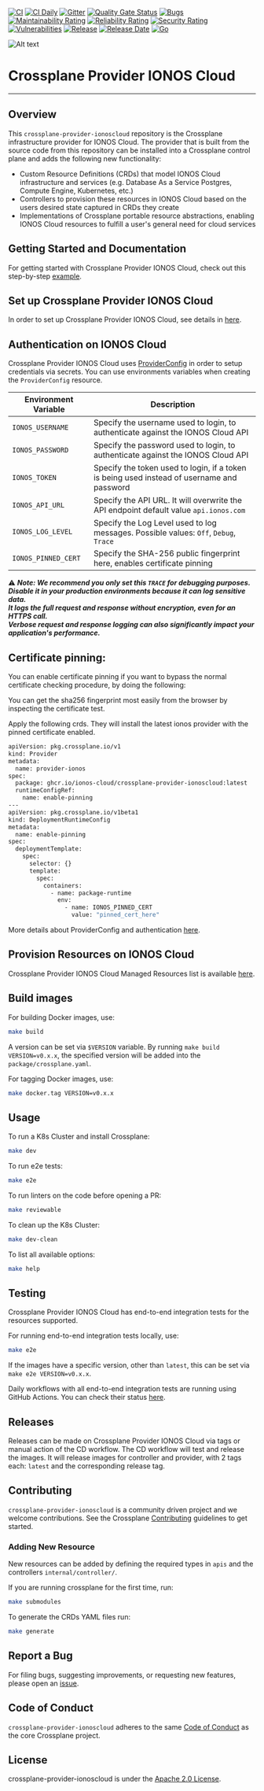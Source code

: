 [![CI](https://github.com/ionos-cloud/crossplane-provider-ionoscloud/workflows/CI/badge.svg)](https://github.com/ionos-cloud/crossplane-provider-ionoscloud/actions)
[![CI Daily](https://github.com/ionos-cloud/crossplane-provider-ionoscloud/actions/workflows/ci-daily.yml/badge.svg)](https://github.com/ionos-cloud/crossplane-provider-ionoscloud/actions)
[![Gitter](https://img.shields.io/gitter/room/ionos-cloud/sdk-general)](https://gitter.im/ionos-cloud/sdk-general)
[![Quality Gate Status](https://sonarcloud.io/api/project_badges/measure?project=crossplane-provider-ionoscloud&metric=alert_status)](https://sonarcloud.io/summary/new_code?id=crossplane-provider-ionoscloud)
[![Bugs](https://sonarcloud.io/api/project_badges/measure?project=crossplane-provider-ionoscloud&metric=bugs)](https://sonarcloud.io/dashboard?id=crossplane-provider-ionoscloud)
[![Maintainability Rating](https://sonarcloud.io/api/project_badges/measure?project=crossplane-provider-ionoscloud&metric=sqale_rating)](https://sonarcloud.io/dashboard?id=crossplane-provider-ionoscloud)
[![Reliability Rating](https://sonarcloud.io/api/project_badges/measure?project=crossplane-provider-ionoscloud&metric=reliability_rating)](https://sonarcloud.io/dashboard?id=crossplane-provider-ionoscloud)
[![Security Rating](https://sonarcloud.io/api/project_badges/measure?project=crossplane-provider-ionoscloud&metric=security_rating)](https://sonarcloud.io/dashboard?id=crossplane-provider-ionoscloud)
[![Vulnerabilities](https://sonarcloud.io/api/project_badges/measure?project=crossplane-provider-ionoscloud&metric=vulnerabilities)](https://sonarcloud.io/dashboard?id=crossplane-provider-ionoscloud)
[![Release](https://img.shields.io/github/v/release/ionos-cloud/crossplane-provider-ionoscloud.svg)](https://github.com/ionos-cloud/crossplane-provider-ionoscloud/releases/latest)
[![Release Date](https://img.shields.io/github/release-date/ionos-cloud/crossplane-provider-ionoscloud.svg)](https://github.com/ionos-cloud/crossplane-provider-ionoscloud/releases/latest)
[![Go](https://img.shields.io/github/go-mod/go-version/ionos-cloud/crossplane-provider-ionoscloud.svg)](https://github.com/ionos-cloud/crossplane-provider-ionoscloud)

![Alt text](.github/IONOS.CLOUD.BLU.svg?sanitize=true&raw=true "Title")

# Crossplane Provider IONOS Cloud

---

## Overview

This `crossplane-provider-ionoscloud` repository is the Crossplane infrastructure provider for IONOS Cloud. The provider
that is built from the source code from this repository can be installed into a Crossplane control plane and adds the
following new functionality:

* Custom Resource Definitions (CRDs) that model IONOS Cloud infrastructure and services (e.g. Database As a Service
  Postgres, Compute Engine, Kubernetes, etc.)
* Controllers to provision these resources in IONOS Cloud based on the users desired state captured in CRDs they create
* Implementations of Crossplane portable resource abstractions, enabling IONOS Cloud resources to fulfill a user's
  general need for cloud services

## Getting Started and Documentation

For getting started with Crossplane Provider IONOS Cloud, check out this step-by-step [example](examples/example.md).

## Set up Crossplane Provider IONOS Cloud

In order to set up Crossplane Provider IONOS Cloud, see details
in [here](examples/example.md#setup-crossplane-provider-ionos-cloud).

## Authentication on IONOS Cloud

Crossplane Provider IONOS Cloud uses [ProviderConfig](examples/provider/config.yaml) in order to setup credentials via
secrets. You can use environments variables when creating the `ProviderConfig` resource.

| Environment Variable | Description                                                                                |
|----------------------|--------------------------------------------------------------------------------------------|
| `IONOS_USERNAME`     | Specify the username used to login, to authenticate against the IONOS Cloud API            | 
| `IONOS_PASSWORD`     | Specify the password used to login, to authenticate against the IONOS Cloud API            | 
| `IONOS_TOKEN`        | Specify the token used to login, if a token is being used instead of username and password |
| `IONOS_API_URL`      | Specify the API URL. It will overwrite the API endpoint default value `api.ionos.com`      |                                                                                                                                                                    |
| `IONOS_LOG_LEVEL`    | Specify the Log Level used to log messages. Possible values: `Off`, `Debug`, `Trace`       |
| `IONOS_PINNED_CERT`  | Specify the SHA-256 public fingerprint here, enables certificate pinning                   |                                                                                                                                                                |

⚠️ **_Note: We recommend you only set this `TRACE` for debugging purposes. Disable it in your production environments because it can log sensitive data. <br>
It logs the full request and response without encryption, even for an HTTPS call. <br>
Verbose request and response logging can also significantly impact your application's performance._**

## Certificate pinning:

You can enable certificate pinning if you want to bypass the normal certificate checking procedure,
by doing the following:

You can get the sha256 fingerprint most easily from the browser by inspecting the certificate test.

Apply the following crds. They will install the latest ionos provider with the pinned certificate enabled.

```bash
apiVersion: pkg.crossplane.io/v1
kind: Provider
metadata:
  name: provider-ionos
spec:
  package: ghcr.io/ionos-cloud/crossplane-provider-ionoscloud:latest
  runtimeConfigRef:
    name: enable-pinning
---
apiVersion: pkg.crossplane.io/v1beta1
kind: DeploymentRuntimeConfig
metadata:
  name: enable-pinning
spec:
  deploymentTemplate:
    spec:
      selector: {}
      template:
        spec:
          containers:
            - name: package-runtime
              env:
                - name: IONOS_PINNED_CERT
                  value: "pinned_cert_here"
```

More details about ProviderConfig and authentication [here](docs/README.md#authentication-on-ionos-cloud).

## Provision Resources on IONOS Cloud

Crossplane Provider IONOS Cloud Managed Resources list is available [here](docs/RESOURCES.md).

## Build images

For building Docker images, use:

```bash
make build
```

A version can be set via `$VERSION` variable. By running `make build VERSION=v0.x.x`, the specified version will be
added into the `package/crossplane.yaml`.

For tagging Docker images, use:

```bash
make docker.tag VERSION=v0.x.x
```

## Usage

To run a K8s Cluster and install Crossplane:

```bash
make dev
```

To run e2e tests:

```bash
make e2e
```

To run linters on the code before opening a PR:

```bash
make reviewable
```

To clean up the K8s Cluster:

```bash
make dev-clean
```

To list all available options:

```bash
make help
```

## Testing

Crossplane Provider IONOS Cloud has end-to-end integration tests for the resources supported.

For running end-to-end integration tests locally, use:

```bash
make e2e
```

If the images have a specific version, other than `latest`, this can be set via `make e2e VERSION=v0.x.x`.

Daily workflows with all end-to-end integration tests are running using GitHub Actions. You can check their
status [here](https://github.com/ionos-cloud/crossplane-provider-ionoscloud/actions/workflows/ci-daily.yml).

## Releases

Releases can be made on Crossplane Provider IONOS Cloud via tags or manual action of the CD workflow. The CD workflow
will test and release the images. It will release images for controller and provider, with 2 tags each: `latest` and the
corresponding release tag.

## Contributing

`crossplane-provider-ionoscloud` is a community driven project and we welcome contributions. See the Crossplane
[Contributing](https://github.com/crossplane/crossplane/blob/master/CONTRIBUTING.md) guidelines to get started.

### Adding New Resource

New resources can be added by defining the required types in `apis` and the controllers `internal/controller/`.

If you are running crossplane for the first time, run:
```bash
make submodules
```

To generate the CRDs YAML files run:
```bash
make generate
```

## Report a Bug

For filing bugs, suggesting improvements, or requesting new features, please open
an [issue](https://github.com/ionos-cloud/crossplane-provider-ionoscloud/issues).

## Code of Conduct

`crossplane-provider-ionoscloud` adheres to the
same [Code of Conduct](https://github.com/crossplane/crossplane/blob/master/CODE_OF_CONDUCT.md) as the core Crossplane
project.

## License

crossplane-provider-ionoscloud is under the [Apache 2.0 License](LICENSE).
